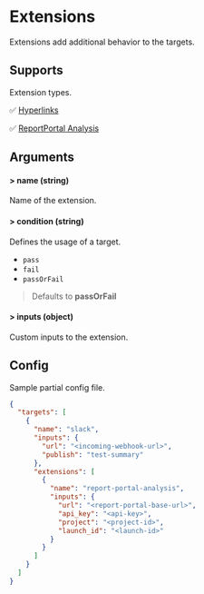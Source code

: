 # Extensions

Extensions add additional behavior to the targets.

## Supports

Extension types.

✅ [Hyperlinks](/extensions/hyperlinks)

✅ [ReportPortal Analysis](/extensions/report-portal-analysis)

## Arguments

#### > name (string)

Name of the extension.

#### > condition (string)

Defines the usage of a target.

- `pass`
- `fail`
- `passOrFail`

> Defaults to **passOrFail**

#### > inputs (object)

Custom inputs to the extension.

## Config

Sample partial config file.

```json {9-19}
{
  "targets": [
    {
      "name": "slack",
      "inputs": {
        "url": "<incoming-webhook-url>",
        "publish": "test-summary"
      },
      "extensions": [
        {
          "name": "report-portal-analysis",
          "inputs": {
            "url": "<report-portal-base-url>",
            "api_key": "<api-key>",
            "project": "<project-id>",
            "launch_id": "<launch-id>"
          }
        }
      ]
    }
  ]
}
```
